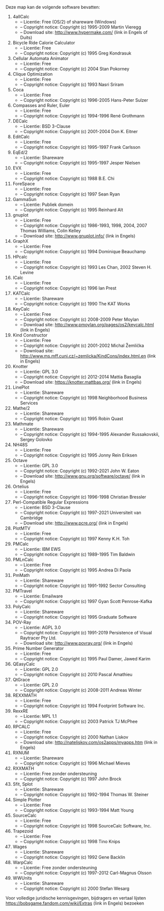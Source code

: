 ﻿Deze map kan de volgende software bevatten:

1. 4allCalc
   - – Licentie: Free (OS/2) of shareware (Windows)
   - – Copyright notice: Copyright (c) 1995-2009 Martin Vieregg
   - – Download site: http://www.hypermake.com/ (link in Engels of Duits)
2. Bicycle Ride Calorie Calculator
   - – Licentie: Free
   - – Copyright notice: Copyright (c) 1995 Greg Kondrasuk
3. Cellular Automata Animator
   - – Licentie: Free
   - – Copyright notice: Copyright (c) 2004 Stan Pokorney
4. Clique Optimization
   - – Licentie: Free
   - – Copyright notice: Copyright (c) 1993 Nasri Sriram
5. Coca
   - – Licentie: Free
   - – Copyright notice: Copyright (c) 1996-2005 Hans-Peter Sulzer
6. Compasses and Ruler, Euler
   - – Licentie: Free
   - – Copyright notice: Copyright (c) 1994-1996 René Grothmann
7. DECalc
   - – Licentie: BSD 3-Clause
   - – Copyright notice: Copyright (c) 2001-2004 Don K. Eitner
8. EditCalc
   - – Licentie: Free
   - – Copyright notice: Copyright (c) 1995-1997 Frank Carlsson
9. EqEd/2
   - – Licentie: Shareware
   - – Copyright notice: Copyright (c) 1995-1997 Jesper Nielsen
10. EVX
    - – Licentie: Free
    - – Copyright notice: Copyright (c) 1988 B.E. Chi
11. ForeSpace
    - – Licentie: Free
    - – Copyright notice: Copyright (c) 1997 Sean Ryan
12. GammaSun
    - – Licentie: Publiek domein
    - – Copyright notice: Copyright (c) 1995 Reinhard Alt
13. gnuplot
    - – Licentie: Free
    - – Copyright notice: Copyright (c) 1986-1993, 1998, 2004, 2007 Thomas Williams, Colin Kelley
    - – Download site: http://www.gnuplot.info/ (link in Engels)
14. GraphX
    - – Licentie: Free
    - – Copyright notice: Copyright (c) 1994 Dominique Beauchamp
15. HPcalc
    - – Licentie: Free
    - – Copyright notice: Copyright (c) 1993 Les Chan, 2002 Steven H. Levine
16. ICalc
    - – Licentie: Free
    - – Copyright notice: Copyright (c) 1996 Ian Prest
17. KATCalc
    - – Licentie: Shareware
    - – Copyright notice: Copyright (c) 1990 The KAT Works
18. KeyCalc
    - – Licentie: Free
    - – Copyright notice: Copyright (c) 2008-2009 Peter Moylan
    - – Download site: http://www.pmoylan.org/pages/os2/keycalc.html (link in Engels)
19. Kind Constructor
    - – Licentie: Free
    - – Copyright notice: Copyright (c) 2001-2002 Michal Žemlička
    - – Download site: http://www.ms.mff.cuni.cz/~zemlicka/KindCons/index.html.en (link in Engels)
20. Knotter
    - – Licentie: GPL 3.0
    - – Copyright notice: Copyright (c) 2012-2014 Mattia Basaglia
    - – Download site: https://knotter.mattbas.org/ (link in Engels)
21. LinePlot
    - – Licentie: Shareware
    - – Copyright notice: Copyright (c) 1998 Neighborhood Business Services
22. Mathe/2
    - – Licentie: Shareware
    - – Copyright notice: Copyright (c) 1995 Robin Quast
23. Mathmate
    - – Licentie: Shareware
    - – Copyright notice: Copyright (c) 1994-1995 Alexander Russakovskii, Sergey Golovko
24. NH48S
    - – Licentie: Free
    - – Copyright notice: Copyright (c) 1995 Jonny Rein Eriksen
25. Octave
    - – Licentie: GPL 3.0
    - – Copyright notice: Copyright (c) 1992-2021 John W. Eaton
    - – Download site: http://www.gnu.org/software/octave/ (link in Engels)
26. Ortelius
    - – Licentie: Free
    - – Copyright notice: Copyright (c) 1996-1998 Christian Bressler
27. Perl-Compatible Regular Expressions
    - – Licentie: BSD 3-Clause
    - – Copyright notice: Copyright (c) 1997-2021 Universiteit van Cambridge
    - – Download site: http://www.pcre.org/ (link in Engels)
28. PlotMTV
    - – Licentie: Free
    - – Copyright notice: Copyright (c) 1997 Kenny K.H. Toh
29. PMCalc
    - – Licentie: IBM EWS
    - – Copyright notice: Copyright (c) 1989-1995 Tim Baldwin
30. PMLnCalc
    - – Licentie: Free
    - – Copyright notice: Copyright (c) 1995 Andrea Di Paola
31. PmMath
    - – Licentie: Shareware
    - – Copyright notice: Copyright (c) 1991-1992 Sector Consulting
32. PMTravel
    - – Licentie: Emailware
    - – Copyright notice: Copyright (c) 1997 Gyan Scott Penrose-Kafka
33. PolyCalc
    - – Licentie: Shareware
    - – Copyright notice: Copyright (c) 1995 Graduate Software
34. POV-Ray
    - – Licentie: AGPL 3.0
    - – Copyright notice: Copyright (c) 1991-2019 Persistence of Visual Raytracer Pty Ltd.
    - – Download site: http://www.povray.org/ (link in Engels)
35. Prime Number Generator
    - – Licentie: Free
    - – Copyright notice: Copyright (c) 1995 Paul Damer, Jawed Karim
36. QEasyCalc
    - – Licentie: GPL 2.0
    - – Copyright notice: Copyright (c) 2010 Pascal Amathieu
37. QtGrace
    - – Licentie: GPL 2.0
    - – Copyright notice: Copyright (c) 2008-2011 Andreas Winter
38. REXXMATH
    - – Licentie: Free
    - – Copyright notice: Copyright (c) 1994 Footprint Software Inc.
39. RexxRE
    - – Licentie: MPL 1.1
    - – Copyright notice: Copyright (c) 2003 Patrick TJ McPhee
40. RPCALC
    - – Licentie: Free
    - – Copyright notice: Copyright (c) 2000 Nathan Liskov
    - – Download site: http://nateliskov.com/os2apps/myapps.htm (link in Engels)
41. RXNUM
    - – Licentie: Shareware
    - – Copyright notice: Copyright (c) 1996 Michael Mieves
42. RXXMATH
    - – Licentie: Free zonder ondersteuning
    - – Copyright notice: Copyright (c) 1997 John Brock
43. Sfit, Splot
    - – Licentie: Shareware
    - – Copyright notice: Copyright (c) 1992-1994 Thomas W. Steiner
44. Simple Plotter
    - – Licentie: Free
    - – Copyright notice: Copyright (c) 1993-1994 Matt Young
45. SourceCalc
    - – Licentie: Free
    - – Copyright notice: Copyright (c) 1998 SourceCalc Software, Inc.
46. Trapezoid
    - – Licentie: Free
    - – Copyright notice: Copyright (c) 1998 Tino Knips
47. Wages
    - – Licentie: Shareware
    - – Copyright notice: Copyright (c) 1992 Gene Backlin
48. WarpCalc
    - – Licentie: Free zonder ondersteuning
    - – Copyright notice: Copyright (c) 1997-2012 Carl-Magnus Olsson
49. WWUnits
    - – Licentie: Shareware
    - – Copyright notice: Copyright (c) 2000 Stefan Wesarg

Voor volledige juridische kennisgevingen, bijdragers en vertaal lijsten https://bobsgame.fandom.com/wiki/Extras (link in Engels) bezoeken
